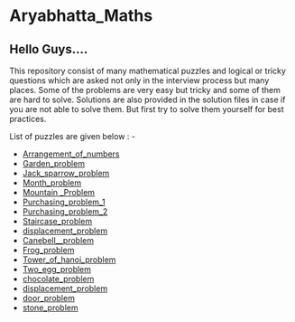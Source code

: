 # Aryabhatta_Maths

## Hello Guys....
This repository consist of many mathematical puzzles and logical or tricky 
questions which are asked not only in the interview process but many places. 
Some of the problems are very easy but tricky and some of them are hard to solve. 
Solutions are also provided in the solution files in case if you are not able to solve them. 
But first try to solve them yourself for best practices.

List of puzzles are given below : -

* [Arrangement_of_numbers](https://github.com/shivani-tomar/Aryabhatta_Maths/tree/master/Arrangement_of_numbers)
* [Garden_problem](https://github.com/shivani-tomar/Aryabhatta_Maths/tree/master/Garden_problem)
* [Jack_sparrow_problem](https://github.com/shivani-tomar/Aryabhatta_Maths/tree/master/Jack_sparrow_problem)
* [Month_problem](https://github.com/shivani-tomar/Aryabhatta_Maths/tree/master/Month_problem)
* [Mountain _Problem](https://github.com/shivani-tomar/Aryabhatta_Maths/tree/master/Mountain%20_Problem)
* [Purchasing_problem_1](https://github.com/shivani-tomar/Aryabhatta_Maths/tree/master/Purchasing_problem_1)
* [Purchasing_problem_2](https://github.com/shivani-tomar/Aryabhatta_Maths/tree/master/Purchasing_problem_2)
* [Staircase_problem](https://github.com/shivani-tomar/Aryabhatta_Maths/tree/master/Staircase_problem)
* [displacement_problem](https://github.com/shivani-tomar/Aryabhatta_Maths/tree/master/displacement_problem)
* [Canebell__problem](https://github.com/shivani-tomar/Aryabhatta_Maths/tree/master/Canebell_problem)
* [Frog_problem](https://github.com/shivani-tomar/Aryabhatta_Maths/tree/master/Frog_problem)
* [Tower_of_hanoi_problem](https://github.com/shivani-tomar/Aryabhatta_Maths/tree/master/Tower_of_hanoi_problem)
* [Two_egg_problem](https://github.com/shivani-tomar/Aryabhatta_Maths/tree/master/Two_egg_problem)
* [chocolate_problem](https://github.com/shivani-tomar/Aryabhatta_Maths/tree/master/chocolate_problem)
* [displacement_problem](https://github.com/shivani-tomar/Aryabhatta_Maths/tree/master/displacement_problem)
* [door_problem](https://github.com/shivani-tomar/Aryabhatta_Maths/tree/master/door_problem)
* [stone_problem](https://github.com/shivani-tomar/Aryabhatta_Maths/tree/master/stone_problem)



